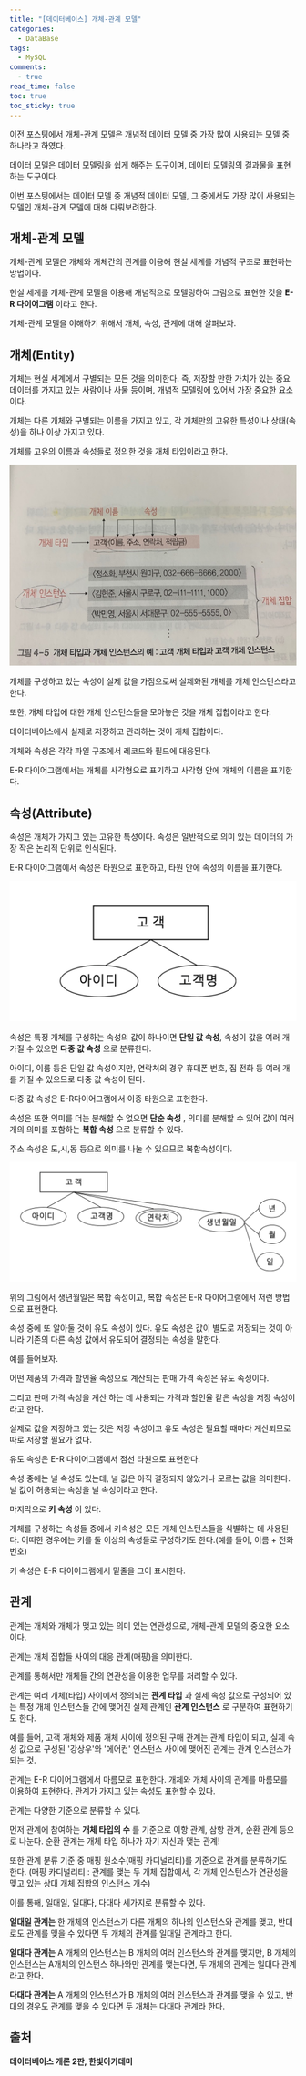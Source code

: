 ```yaml
---
title: "[데이터베이스] 개체-관계 모델"
categories:
  - DataBase
tags:
  - MySQL
comments:
  - true
read_time: false
toc: true
toc_sticky: true
---
```

이전 포스팅에서 개체-관계 모델은 개념적 데이터 모델 중 가장 많이 사용되는 모델 중 하나라고 하였다.

데이터 모델은 데이터 모델링을 쉽게 해주는 도구이며, 데이터 모델링의 결과물을 표현하는 도구이다.

이번 포스팅에서는 데이터 모델 중 개념적 데이터 모델, 그 중에서도 가장 많이 사용되는 모델인 개체-관계 모델에 대해 다뤄보려한다.

## 개체-관계 모델
개체-관계 모델은 개체와 개체간의 관계를 이용해 현실 세계를 개념적 구조로 표현하는 방법이다.

현실 세계를 개체-관계 모델을 이용해 개념적으로 모델링하여 그림으로 표현한 것을 __E-R 다이어그램__ 이라고 한다.

개체-관계 모델을 이해하기 위해서 개체, 속성, 관계에 대해 살펴보자.

## 개체(Entity)
개체는 현실 세계에서 구별되는 모든 것을 의미한다. 즉, 저장할 만한 가치가 있는 중요 데이터를 가지고 있는 사람이나 사물 등이며, 개념적 모델링에 있어서 가장 중요한 요소이다.

개체는 다른 개체와 구별되는 이름을 가지고 있고, 각 개체만의 고유한 특성이나 상태(속성)을 하나 이상 가지고 있다.

개체를 고유의 이름과 속성들로 정의한 것을 개체 타입이라고 한다.

![](/assets/img/DataBase/20200628_1.jpeg)

개체를 구성하고 있는 속성이 실제 값을 가짐으로써 실제화된 개체를 개체 인스턴스라고 한다.

또한, 개체 타입에 대한 개체 인스턴스들을 모아놓은 것을 개체 집합이라고 한다.

데이터베이스에서 실제로 저장하고 관리하는 것이 개체 집합이다.

개체와 속성은 각각 파일 구조에서 레코드와 필드에 대응된다.

E-R 다이어그램에서는 개체를 사각형으로 표기하고 사각형 안에 개체의 이름을 표기한다.

## 속성(Attribute)
속성은 개체가 가지고 있는 고유한 특성이다. 속성은 일반적으로 의미 있는 데이터의 가장 작은 논리적 단위로 인식된다.

E-R 다이어그램에서 속성은 타원으로 표현하고, 타원 안에 속성의 이름을 표기한다.

![](/assets/img/DataBase/20200628_2.png)

속성은 특정 개체를 구성하는 속성의 값이 하나이면 __단일 값 속성__, 속성이 값을 여러 개 가질 수 있으면 __다중 값 속성__ 으로 분류한다.

아이디, 이름 등은 단일 값 속성이지만, 연락처의 경우 휴대폰 번호, 집 전화 등 여러 개를 가질 수 있으므로 다중 값 속성이 된다.

다중 값 속성은 E-R다이어그램에서 이중 타원으로 표현한다.

속성은 또한 의미를 더는 분해할 수 없으면 __단순 속성__ , 의미를 분해할 수 있어 값이 여러 개의 의미를 포함하는 __복합 속성__ 으로 분류할 수 있다.

주소 속성은 도,시,동 등으로 의미를 나눌 수 있으므로 복합속성이다.

![](/assets/img/DataBase/20200628_3.png)

위의 그림에서 생년월일은 복합 속성이고, 복합 속성은 E-R 다이어그램에서 저런 방법으로 표현한다.

속성 중에 또 알아둘 것이 유도 속성이 있다. 유도 속성은 값이 별도로 저장되는 것이 아니라 기존의 다른 속성 값에서 유도되어 결정되는 속성을 말한다.

예를 들어보자. 

어떤 제품의 가격과 할인율 속성으로 계산되는 판매 가격 속성은 유도 속성이다.

그리고 판매 가격 속성을 계산 하는 데 사용되는 가격과 할인율 같은 속성을 저장 속성이라고 한다.

실제로 값을 저장하고 있는 것은 저장 속성이고 유도 속성은 필요할 때마다 계산되므로 따로 저장할 필요가 없다.

유도 속성은 E-R 다이어그램에서 점선 타원으로 표현한다.

속성 중에는 널 속성도 있는데, 널 값은 아직 결정되지 않았거나 모르는 값을 의미한다. 널 값이 허용되는 속성을 널 속성이라고 한다.

마지막으로 __키 속성__ 이 있다. 

개체를 구성하는 속성들 중에서 키속성은 모든 개체 인스턴스들을 식별하는 데 사용된다. 어떠한 경우에는 키를 둘 이상의 속성들로 구성하기도 한다.(예를 들어, 이름 + 전화번호)

키 속성은 E-R 다이어그램에서 밑줄을 그어 표시한다.

## 관계
관계는 개체와 개체가 맺고 있는 의미 있는 연관성으로, 개체-관계 모델의 중요한 요소이다.

관계는 개체 집합들 사이의 대응 관계(매핑)을 의미한다.

관계를 통해서만 개체들 간의 연관성을 이용한 업무를 처리할 수 있다.

관계는 여러 개체(타입) 사이에서 정의되는 __관계 타입__ 과 실제 속성 값으로 구성되어 있는 특정 개체 인스턴스들 간에 맺어진 실제 관계인 __관계 인스턴스__ 로 구분하여 표현하기도 한다.

예를 들어, 고객 개체와 제품 개체 사이에 정의된 구매 관계는 관계 타입이 되고, 실제 속성 값으로 구성된 '강상우'와 '에어컨' 인스턴스 사이에 맺어진 관계는 관계 인스턴스가 되는 것.

관계는 E-R 다이어그램에서 마름모로 표현한다. 개체와 개체 사이의 관계를 마름모를 이용하여 표현한다. 관계가 가지고 있는 속성도 표현할 수 있다.

관계는 다양한 기준으로 분류할 수 있다.

먼저 관계에 참여하는 __개체 타입의 수__ 를 기준으로 이항 관계, 삼항 관계, 순환 관계 등으로 나눈다. 순환 관계는 개체 타입 하나가 자기 자신과 맺는 관계!

또한 관계 분류 기준 중 매핑 원소수(매핑 카디널리티)를 기준으로 관계를 분류하기도 한다. (매핑 카디널리티 : 관계를 맺는 두 개체 집합에서, 각 개체 인스턴스가 연관성을 맺고 있는 상대 개체 집합의 인스턴스 개수)

이를 통해, 일대일, 일대다, 다대다 세가지로 분류할 수 있다.

__일대일 관계는__ 한 개체의 인스턴스가 다른 개체의 하나의 인스턴스와 관계를 맺고, 반대로도 관계를 맺을 수 있다면 두 개체의 관계를 일대일 관계라고 한다.

__일대다 관계는__ A 개체의 인스턴스는 B 개체의 여러 인스턴스와 관계를 맺지만, B 개체의 인스턴스는 A개체의 인스턴스 하나와만 관계를 맺는다면, 두 개체의 관계는 일대다 관계라고 한다.

__다대다 관계는__ A 개체의 인스턴스가 B 개체의 여러 인스턴스과 관계를 맺을 수 있고, 반대의 경우도 관계를 맺을 수 있다면 두 개체는 다대다 관계라 한다.

## 출처
__데이터베이스 개론 2판, 한빛아카데미__